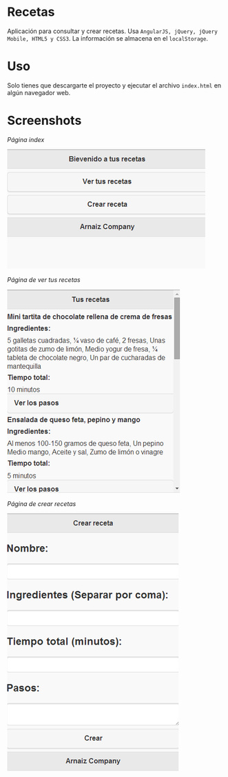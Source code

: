 Recetas
=======
Aplicación para consultar y crear recetas. Usa `AngularJS, jQuery, jQuery Mobile, HTML5 y CSS3`.
La información se almacena en el `localStorage`.

Uso
===
Solo tienes que descargarte el proyecto y ejecutar el archivo `index.html` en algún navegador web.

Screenshots
===========
*Página index*

![Alt text](screenshots/index.png "Índice")

*Página de ver tus recetas*

![Alt text](screenshots/see.png "Ver tus recetas")

*Página de crear recetas*

![Alt text](screenshots/create.png "Crear receta")
